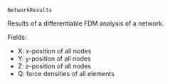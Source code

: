 ```
NetworkResults
```

Results of a differentiable FDM analysis of a network.

Fields:

  * X: x-position of all nodes
  * Y: y-position of all nodes
  * Z: z-position of all nodes
  * Q: force densities of all elements
